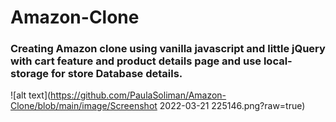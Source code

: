# Amazon-Clone
### Creating Amazon clone using vanilla javascript and little jQuery with cart feature and product details page and use local-storage for store Database details.
![alt text](https://github.com/PaulaSoliman/Amazon-Clone/blob/main/image/Screenshot 2022-03-21 225146.png?raw=true)

